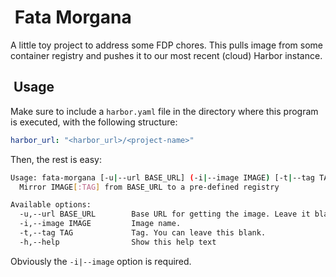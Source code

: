 #  Fata Morgana

A little toy project to address some FDP chores. This pulls image from some container registry and pushes it to our most recent (cloud) Harbor instance.

##  Usage

Make sure to include a `harbor.yaml` file in the directory where this program is executed, with the following structure:

```yaml
harbor_url: "<harbor_url>/<project-name>"
```

Then, the rest is easy:

```bash
Usage: fata-morgana [-u|--url BASE_URL] (-i|--image IMAGE) [-t|--tag TAG]
  Mirror IMAGE[:TAG] from BASE_URL to a pre-defined registry

Available options:
  -u,--url BASE_URL        Base URL for getting the image. Leave it blank to use default.
  -i,--image IMAGE         Image name.
  -t,--tag TAG             Tag. You can leave this blank.
  -h,--help                Show this help text
```

Obviously the `-i|--image` option is required.
